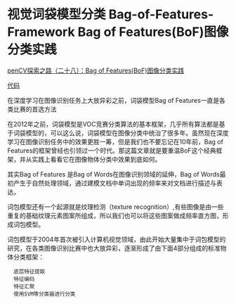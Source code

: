 # 视觉词袋模型分类 Bag-of-Features-Framework Bag of Features(BoF)图像分类实践

[penCV探索之路（二十八）：Bag of Features(BoF)图像分类实践](https://www.cnblogs.com/skyfsm/p/8097397.html)

[代码](https://github.com/Ewenwan/Bag-of-Features-Framework/blob/master/README.md)

在深度学习在图像识别任务上大放异彩之前，词袋模型Bag of Features一直是各类比赛的首选方法

在2012年之前，词袋模型是VOC竞赛分类算法的基本框架，几乎所有算法都是基于词袋模型的，可以这么说，词袋模型在图像分类中统治了很多年。虽然现在深度学习在图像识别任务中的效果更胜一筹，但是我们也不要忘记在10年前，Bag of Features的框架曾经也引领过一个时代。那这篇文章就是要重温BoF这个经典框架，并从实践上看看它在图像物体分类中效果到底如何。

其实Bag of Features 是Bag of Words在图像识别领域的延伸，Bag of Words最初产生于自然处理领域，通过建模文档中单词出现的频率来对文档进行描述与表达。

词包模型还有一个起源就是纹理检测（texture recognition）,有些图像是由一些重复的基础纹理元素图案所组成，所以我们也可以将这些图案做成频率直方图，形成词包模型。

词包模型于2004年首次被引入计算机视觉领域，由此开始大量集中于词包模型的研究，在各类图像识别比赛中也大放异彩，逐渐形成了由下面4部分组成的标准物体分类框架：

      底层特征提取
      特征编码
      特征汇聚
      使用SVM等分类器进行分类

